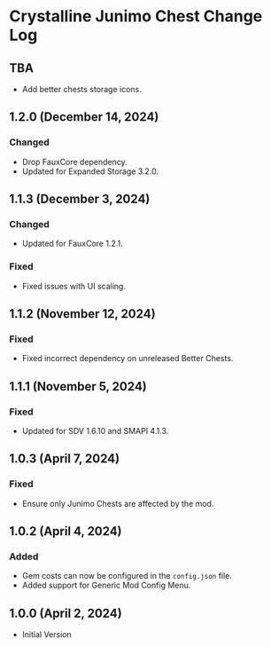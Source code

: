 # Crystalline Junimo Chest Change Log

## TBA

* Add better chests storage icons.

## 1.2.0 (December 14, 2024)

### Changed

* Drop FauxCore dependency.
* Updated for Expanded Storage 3.2.0.

## 1.1.3 (December 3, 2024)

### Changed

* Updated for FauxCore 1.2.1.

### Fixed

* Fixed issues with UI scaling.

## 1.1.2 (November 12, 2024)

### Fixed

* Fixed incorrect dependency on unreleased Better Chests.

## 1.1.1 (November 5, 2024)

### Fixed

* Updated for SDV 1.6.10 and SMAPI 4.1.3.

## 1.0.3 (April 7, 2024)

### Fixed

* Ensure only Junimo Chests are affected by the mod.

## 1.0.2 (April 4, 2024)

### Added

* Gem costs can now be configured in the `config.json` file.
* Added support for Generic Mod Config Menu.

## 1.0.0 (April 2, 2024)

* Initial Version
